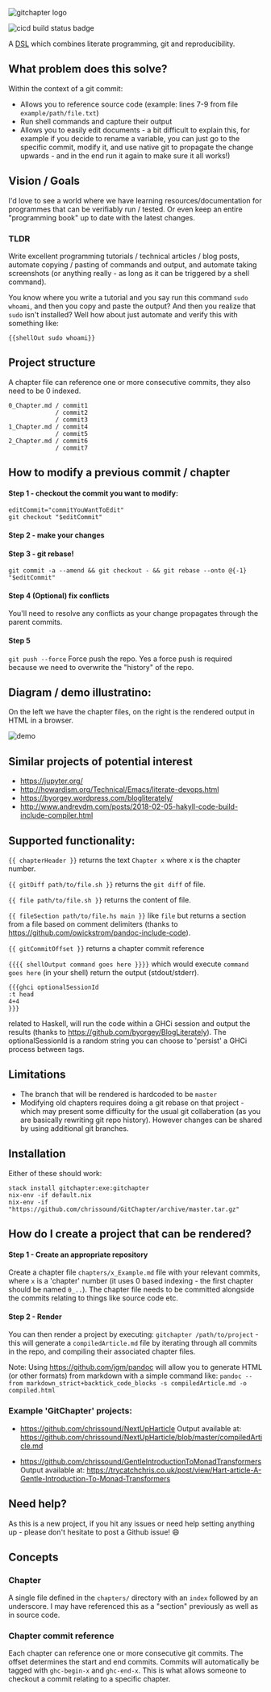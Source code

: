 ![gitchapter logo](files/images/logo-small.png)

![cicd build status badge](https://img.shields.io/gitlab/pipeline/chrissound/GitChapter?style=plastic)

A [DSL](https://en.wikipedia.org/wiki/Domain-specific_language) which combines literate programming, git and reproducibility.

## What problem does this solve?

Within the context of a git commit:

- Allows you to reference source code (example: lines 7-9 from file `example/path/file.txt`)
- Run shell commands and capture their output 
- Allows you to easily edit documents - a bit difficult to explain this, for example if you decide to rename a variable, you can just go to the specific commit, modify it, and use native git to propagate the change upwards - and in the end run it again to make sure it all works!)

## Vision / Goals

I'd love to see a world where we have learning resources/documentation for programmes that can be verifiably run / tested. Or even keep an entire "programming book" up to date with the latest changes.

### TLDR

Write excellent programming tutorials / technical articles / blog posts, automate copying / pasting of commands and output, and automate taking screenshots (or anything really - as long as it can be triggered by a shell command).

You know where you write a tutorial and you say run this command `sudo whoami`, and then you copy and paste the output? And then you realize that `sudo` isn't installed?  Well how about just automate and verify this with something like:

```
{{shellOut sudo whoami}}
```

## Project structure 

A chapter file can reference one or more consecutive commits, they also need to be 0 indexed.

```
0_Chapter.md / commit1
             / commit2
             / commit3
1_Chapter.md / commit4
             / commit5
2_Chapter.md / commit6
             / commit7
```

## How to modify a previous commit / chapter
#### Step 1 - checkout the commit you want to modify:
```
editCommit="commitYouWantToEdit"
git checkout "$editCommit"
```

#### Step 2  - make your changes

#### Step 3  - git rebase!
`git commit -a --amend && git checkout - && git rebase --onto @{-1} "$editCommit"`

#### Step 4 (Optional) fix conflicts
You'll need to resolve any conflicts as your change propagates through the parent commits.

#### Step 5
`git push --force`
Force push the repo. Yes a force push is required because we need to overwrite the "history" of the repo.

## Diagram / demo illustratino: 

On the left we have the chapter files, on the right is the rendered output in HTML in a browser.

![demo](demo.png)

## Similar projects of potential interest

- https://jupyter.org/
- http://howardism.org/Technical/Emacs/literate-devops.html
- https://byorgey.wordpress.com/blogliterately/
- http://www.andrevdm.com/posts/2018-02-05-hakyll-code-build-include-compiler.html

## Supported functionality:

`{{ chapterHeader }}` returns the text `Chapter x` where x is the chapter number.

`{{ gitDiff path/to/file.sh }}` returns the `git diff` of file.

`{{ file path/to/file.sh }}` returns the content of file.

`{{ fileSection path/to/file.hs main }}` like `file` but returns a section from a file based on comment delimiters (thanks to https://github.com/owickstrom/pandoc-include-code).

`{{ gitCommitOffset }}` returns a chapter commit reference

`{{{{ shellOutput command goes here }}}}` which would execute `command goes here` (in your shell) return the output (stdout/stderr).

```
{{{ghci optionalSessionId
:t head
4+4
}}}
```
related to Haskell, will run the code within a GHCi session and output the results (thanks to https://github.com/byorgey/BlogLiterately). The optionalSessionId is a random string you can choose to 'persist' a GHCi process between tags.


## Limitations

- The branch that will be rendered is hardcoded to be `master`
- Modifying old chapters requires doing a git rebase on that project - which may present some difficulty for the usual git collaberation (as you are basically rewriting git repo history). However changes can be shared by using additional git branches.

## Installation

Either of these should work:

    stack install gitchapter:exe:gitchapter
    nix-env -if default.nix
    nix-env -if "https://github.com/chrissound/GitChapter/archive/master.tar.gz"

## How do I create a project that can be rendered?

#### Step 1 - Create an appropriate repository
Create a chapter file `chapters/x_Example.md` file with your relevant commits, where `x` is a 'chapter' number (it uses 0 based indexing - the first chapter should be named `0_..`). The chapter file needs to be committed alongside the commits relating to things like source code etc.

#### Step 2 - Render
You can then render a project by executing:
`gitchapter /path/to/project` - this will generate a `compiledArticle.md` file by iterating through all commits in the repo, and compiling their associated chapter files.

Note:
Using <https://github.com/jgm/pandoc> will allow you to generate HTML (or other formats) from markdown with a simple command like:
`pandoc --from markdown_strict+backtick_code_blocks -s compiledArticle.md -o compiled.html`

### Example 'GitChapter' projects:

- https://github.com/chrissound/NextUpHarticle
  Output available at: https://github.com/chrissound/NextUpHarticle/blob/master/compiledArticle.md

- https://github.com/chrissound/GentleIntroductionToMonadTransformers
  Output available at: https://trycatchchris.co.uk/post/view/Hart-article-A-Gentle-Introduction-To-Monad-Transformers


## Need help?
As this is a new project, if you hit any issues or need help setting anything up - please don't hesitate to post a Github issue! :smile: 

## Concepts

### Chapter

A single file defined in the `chapters/` directory with an `index` followed by an underscore. I may have referenced this as a "section" previously as well as in source code.

### Chapter commit reference

Each chapter can reference one or more consecutive git commits. The offset determines the start and end commits. Commits will automatically be tagged with `ghc-begin-x` and `ghc-end-x`. This is what allows someone to checkout a commit relating to a specific chapter.
